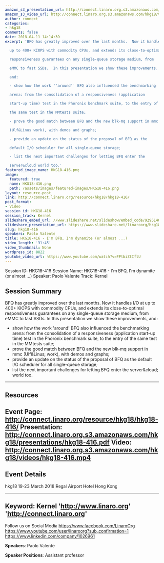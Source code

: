 ```yaml
---
amazon_s3_presentation_url: http://connect.linaro.org.s3.amazonaws.com/hkg18/presentations/hkg18-416.pdf
amazon_s3_video_url: http://connect.linaro.org.s3.amazonaws.com/hkg18/videos/hkg18-416.mp4
author: connect
categories:
- hkg18
comments: false
date: 2018-04-11 14:14:39
excerpt: 'BFQ has greatly improved over the last months.  Now it handles I/O at

  up to 400+ KIOPS with commodity CPUs, and extends its close-to-optimal

  responsiveness guarantees on any single-queue storage medium, from

  eMMC to fast SSDs.  In this presentation we show these improvements,

  and:

  - show how the work ''around'' BFQ also influenced the benchmarking

  arena: from the consolidation of a responsiveness (application

  start-up time) test in the Phoronix benchmark suite, to the entry of

  the same test in the MMtests suite;

  - prove the good match between BFQ and the new blk-mq support in mmc

  (Ulf&Linus work), with demos and graphs;

  - provide an update on the status of the proposal of BFQ as the

  default I/O scheduler for all single-queue storage;

  - list the next important challenges for letting BFQ enter the

  server&cloud world too.'
featured_image_name: HKG18-416.png
image:
  featured: true
  name: HKG18-416.png
  path: /assets/images/featured-images/HKG18-416.png
layout: resource-post
link: http://connect.linaro.org/resource/hkg18/hkg18-416/
post_format:
- Video
session_id: HKG18-416
session_track: Kernel
slideshare_embed_url: //www.slideshare.net/slideshow/embed_code/92951488
slideshare_presentation_url: https://www.slideshare.net/linaroorg/hkg18416-im-bfq-im-dynamite-or-almost
slug: hkg18-416
speakers: Paolo Valente
title: HKG18-416 - I'm BFQ, I'm dynamite (or almost ...)
video_length: '31:45'
video_thumbnail: None
wordpress_id: 8822
youtube_video_url: https://www.youtube.com/watch?v=FPtbiZtIflU
---
```


Session ID: HKG18-416
Session Name: HKG18-416 - I'm BFQ, I'm dynamite (or almost ...)
Speaker: Paolo Valente
Track: Kernel


## Session Summary
BFQ has greatly improved over the last months.  Now it handles I/O at
up to 400+ KIOPS with commodity CPUs, and extends its close-to-optimal
responsiveness guarantees on any single-queue storage medium, from
eMMC to fast SSDs.  In this presentation we show these improvements,
and:
- show how the work 'around' BFQ also influenced the benchmarking
arena: from the consolidation of a responsiveness (application
start-up time) test in the Phoronix benchmark suite, to the entry of
the same test in the MMtests suite;
- prove the good match between BFQ and the new blk-mq support in mmc
(Ulf&Linus; work), with demos and graphs;
- provide an update on the status of the proposal of BFQ as the
default I/O scheduler for all single-queue storage;
- list the next important challenges for letting BFQ enter the
server&cloud; world too.
---------------------------------------------------
## Resources
Event Page: http://connect.linaro.org/resource/hkg18/hkg18-416/
Presentation: http://connect.linaro.org.s3.amazonaws.com/hkg18/presentations/hkg18-416.pdf
Video: http://connect.linaro.org.s3.amazonaws.com/hkg18/videos/hkg18-416.mp4
 ---------------------------------------------------
## Event Details
hkg18
19-23 March 2018 
Regal Airport Hotel Hong Kong

---------------------------------------------------
Keyword: Kernel
'http://www.linaro.org'
'http://connect.linaro.org'
---------------------------------------------------
Follow us on Social Media
https://www.facebook.com/LinaroOrg
https://www.youtube.com/user/linaroorg?sub_confirmation=1
https://www.linkedin.com/company/1026961

**Speakers**: Paolo Valente

**Speaker Positions**: Assistant professor